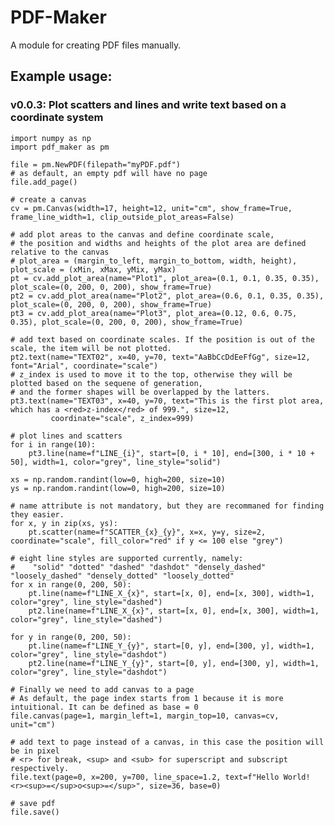 # PDF-Maker
A module for creating PDF files manually.

## Example usage:

### v0.0.3: Plot scatters and lines and write text based on a coordinate system
    
    import numpy as np
    import pdf_maker as pm
    
    file = pm.NewPDF(filepath="myPDF.pdf")
    # as default, an empty pdf will have no page
    file.add_page()
    
    # create a canvas
    cv = pm.Canvas(width=17, height=12, unit="cm", show_frame=True, frame_line_width=1, clip_outside_plot_areas=False)
    
    # add plot areas to the canvas and define coordinate scale,
    # the position and widths and heights of the plot area are defined relative to the canvas
    # plot_area = (margin_to_left, margin_to_bottom, width, height), plot_scale = (xMin, xMax, yMix, yMax)
    pt = cv.add_plot_area(name="Plot1", plot_area=(0.1, 0.1, 0.35, 0.35), plot_scale=(0, 200, 0, 200), show_frame=True)
    pt2 = cv.add_plot_area(name="Plot2", plot_area=(0.6, 0.1, 0.35, 0.35), plot_scale=(0, 200, 0, 200), show_frame=True)
    pt3 = cv.add_plot_area(name="Plot3", plot_area=(0.12, 0.6, 0.75, 0.35), plot_scale=(0, 200, 0, 200), show_frame=True)
    
    # add text based on coordinate scales. If the position is out of the scale, the item will be not plotted.
    pt2.text(name="TEXT02", x=40, y=70, text="AaBbCcDdEeFfGg", size=12, font="Arial", coordinate="scale")
    # z_index is used to move it to the top, otherwise they will be plotted based on the sequene of generation,
    # and the former shapes will be overlapped by the latters.
    pt3.text(name="TEXT03", x=40, y=70, text="This is the first plot area, which has a <red>z-index</red> of 999.", size=12,
             coordinate="scale", z_index=999)
    
    # plot lines and scatters
    for i in range(10):
        pt3.line(name=f"LINE_{i}", start=[0, i * 10], end=[300, i * 10 + 50], width=1, color="grey", line_style="solid")
    
    xs = np.random.randint(low=0, high=200, size=10)
    ys = np.random.randint(low=0, high=200, size=10)
    
    # name attribute is not mandatory, but they are recommaned for finding they easier.
    for x, y in zip(xs, ys):
        pt.scatter(name=f"SCATTER_{x}_{y}", x=x, y=y, size=2, coordinate="scale", fill_color="red" if y <= 100 else "grey")
    
    # eight line styles are supported currently, namely:
    #    "solid" "dotted" "dashed" "dashdot" "densely_dashed" "loosely_dashed" "densely_dotted" "loosely_dotted"
    for x in range(0, 200, 50):
        pt.line(name=f"LINE_X_{x}", start=[x, 0], end=[x, 300], width=1, color="grey", line_style="dashed")
        pt2.line(name=f"LINE_X_{x}", start=[x, 0], end=[x, 300], width=1, color="grey", line_style="dashed")
    
    for y in range(0, 200, 50):
        pt.line(name=f"LINE_Y_{y}", start=[0, y], end=[300, y], width=1, color="grey", line_style="dashdot")
        pt2.line(name=f"LINE_Y_{y}", start=[0, y], end=[300, y], width=1, color="grey", line_style="dashdot")
    
    # Finally we need to add canvas to a page
    # As default, the page index starts from 1 because it is more intuitional. It can be defined as base = 0
    file.canvas(page=1, margin_left=1, margin_top=10, canvas=cv, unit="cm")
    
    # add text to page instead of a canvas, in this case the position will be in pixel
    # <r> for break, <sup> and <sub> for superscript and subscript respectively.
    file.text(page=0, x=200, y=700, line_space=1.2, text=f"Hello World!    <r><sup>=</sup>o<sup>=</sup>", size=36, base=0)
    
    # save pdf
    file.save()

    
